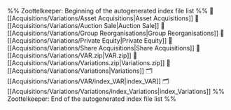 %% Zoottelkeeper: Beginning of the autogenerated index file list  %%
📄 [[Acquisitions/Variations/Asset Acquisitions|Asset Acquisitions]]
📄 [[Acquisitions/Variations/Auction Sale|Auction Sale]]
📄 [[Acquisitions/Variations/Group Reorganisations|Group Reorganisations]]
📄 [[Acquisitions/Variations/Private Equity|Private Equity]]
📄 [[Acquisitions/Variations/Share Acquisitions|Share Acquisitions]]
📄 [[Acquisitions/Variations/VAR.zip|VAR.zip]]
📄 [[Acquisitions/Variations/Variations.zip|Variations.zip]]
📄 [[Acquisitions/Variations/Variations|Variations]]
🗂️ [[Acquisitions/Variations/VAR/index_VAR|index_VAR]]
🗂️ [[Acquisitions/Variations/Variations/index_Variations|index_Variations]]
%% Zoottelkeeper: End of the autogenerated index file list  %%
